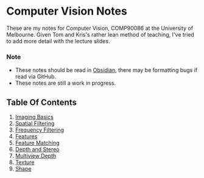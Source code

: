 # Computer Vision Notes
These are my notes for Computer Vision, COMP90086 at the University of Melbourne. Given Tom and Kris's rather lean method of teaching, I've tried to add more detail with the lecture slides.

### Note
- These notes should be read in [Obsidian](https://obsidian.md/), there may be formatting bugs if read via GitHub.
- These notes are still a work in progress.

## Table Of Contents
1. [Imaging Basics](imaging_basics.md)
2. [Spatial Filtering](spatial_filtering.md)
3. [Frequency Filtering](frequency_filtering.md)
11. [Features](features.md)
12. [Feature Matching](feature_matching.md)
13. [Depth and Stereo](depth_and_stereo.md)
14. [Multiview Depth](multiview_depth.md)
15. [Texture](texture.md)
16. [Shape](shape.md)